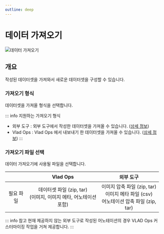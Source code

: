 ```yaml
---
outline: deep
---
```


# 데이터 가져오기

![데이터 가져오기](/ko/data/dataset-import.png)


## 개요
작성된 데이터셋을 가져와서 새로운 데이터셋을 구성할 수 있습니다.

### 가져오기 형식
데이터셋을 가져올 형식을 선택합니다.

::: info 지원하는 가져오기 형식
- 외부 도구 : 외부 도구에서 작성한 데이터셋을 가져올 수 있습니다. ([상세 정보](./dataset-import-external))
- Vlad Ops : Vlad Ops 에서 내보내기 한 데이터셋을 가져올 수 있습니다. ([상세 정보](./dataset-import-vladops))
:::

### 가져오기 파일 선택
데이터 가져오기에 사용될 파일을 선택합니다.  

|| Vlad Ops | 외부 도구 |
| :---: | :---: | :---: |
| 필요 파일 | 데이터셋 파일 (zip, tar)<br>(이미지, 이미지 메타, 어노테이션 포함) | 이미지 압축 파일 (zip, tar)<br>이미지 메타 파일 (csv)<br>어노테이션 압축 파일 (zip, tar) |

::: info 참고
현재 제공하지 않는 외부 도구로 작성된 어노테이션의 경우 VLAD Ops 커스터마이징 작업을 거쳐 제공합니다.
:::

